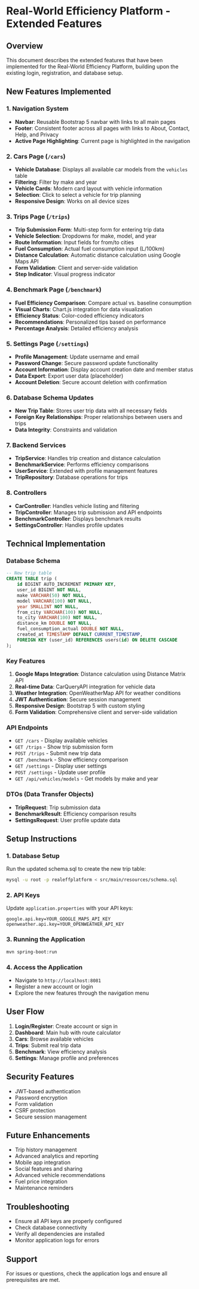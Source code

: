 # Real-World Efficiency Platform - Extended Features

## Overview
This document describes the extended features that have been implemented for the Real-World Efficiency Platform, building upon the existing login, registration, and database setup.

## New Features Implemented

### 1. Navigation System
- **Navbar**: Reusable Bootstrap 5 navbar with links to all main pages
- **Footer**: Consistent footer across all pages with links to About, Contact, Help, and Privacy
- **Active Page Highlighting**: Current page is highlighted in the navigation

### 2. Cars Page (`/cars`)
- **Vehicle Database**: Displays all available car models from the `vehicles` table
- **Filtering**: Filter by make and year
- **Vehicle Cards**: Modern card layout with vehicle information
- **Selection**: Click to select a vehicle for trip planning
- **Responsive Design**: Works on all device sizes

### 3. Trips Page (`/trips`)
- **Trip Submission Form**: Multi-step form for entering trip data
- **Vehicle Selection**: Dropdowns for make, model, and year
- **Route Information**: Input fields for from/to cities
- **Fuel Consumption**: Actual fuel consumption input (L/100km)
- **Distance Calculation**: Automatic distance calculation using Google Maps API
- **Form Validation**: Client and server-side validation
- **Step Indicator**: Visual progress indicator

### 4. Benchmark Page (`/benchmark`)
- **Fuel Efficiency Comparison**: Compare actual vs. baseline consumption
- **Visual Charts**: Chart.js integration for data visualization
- **Efficiency Status**: Color-coded efficiency indicators
- **Recommendations**: Personalized tips based on performance
- **Percentage Analysis**: Detailed efficiency analysis

### 5. Settings Page (`/settings`)
- **Profile Management**: Update username and email
- **Password Change**: Secure password update functionality
- **Account Information**: Display account creation date and member status
- **Data Export**: Export user data (placeholder)
- **Account Deletion**: Secure account deletion with confirmation

### 6. Database Schema Updates
- **New Trip Table**: Stores user trip data with all necessary fields
- **Foreign Key Relationships**: Proper relationships between users and trips
- **Data Integrity**: Constraints and validation

### 7. Backend Services
- **TripService**: Handles trip creation and distance calculation
- **BenchmarkService**: Performs efficiency comparisons
- **UserService**: Extended with profile management features
- **TripRepository**: Database operations for trips

### 8. Controllers
- **CarController**: Handles vehicle listing and filtering
- **TripController**: Manages trip submission and API endpoints
- **BenchmarkController**: Displays benchmark results
- **SettingsController**: Handles profile updates

## Technical Implementation

### Database Schema
```sql
-- New trip table
CREATE TABLE trip (
    id BIGINT AUTO_INCREMENT PRIMARY KEY,
    user_id BIGINT NOT NULL,
    make VARCHAR(50) NOT NULL,
    model VARCHAR(100) NOT NULL,
    year SMALLINT NOT NULL,
    from_city VARCHAR(100) NOT NULL,
    to_city VARCHAR(100) NOT NULL,
    distance_km DOUBLE NOT NULL,
    fuel_consumption_actual DOUBLE NOT NULL,
    created_at TIMESTAMP DEFAULT CURRENT_TIMESTAMP,
    FOREIGN KEY (user_id) REFERENCES users(id) ON DELETE CASCADE
);
```

### Key Features
1. **Google Maps Integration**: Distance calculation using Distance Matrix API
2. **Real-time Data**: CarQueryAPI integration for vehicle data
3. **Weather Integration**: OpenWeatherMap API for weather conditions
4. **JWT Authentication**: Secure session management
5. **Responsive Design**: Bootstrap 5 with custom styling
6. **Form Validation**: Comprehensive client and server-side validation

### API Endpoints
- `GET /cars` - Display available vehicles
- `GET /trips` - Show trip submission form
- `POST /trips` - Submit new trip data
- `GET /benchmark` - Show efficiency comparison
- `GET /settings` - Display user settings
- `POST /settings` - Update user profile
- `GET /api/vehicles/models` - Get models by make and year

### DTOs (Data Transfer Objects)
- **TripRequest**: Trip submission data
- **BenchmarkResult**: Efficiency comparison results
- **SettingsRequest**: User profile update data

## Setup Instructions

### 1. Database Setup
Run the updated schema.sql to create the new trip table:
```bash
mysql -u root -p realeffplatform < src/main/resources/schema.sql
```

### 2. API Keys
Update `application.properties` with your API keys:
```properties
google.api.key=YOUR_GOOGLE_MAPS_API_KEY
openweather.api.key=YOUR_OPENWEATHER_API_KEY
```

### 3. Running the Application
```bash
mvn spring-boot:run
```

### 4. Access the Application
- Navigate to `http://localhost:8081`
- Register a new account or login
- Explore the new features through the navigation menu

## User Flow
1. **Login/Register**: Create account or sign in
2. **Dashboard**: Main hub with route calculator
3. **Cars**: Browse available vehicles
4. **Trips**: Submit real trip data
5. **Benchmark**: View efficiency analysis
6. **Settings**: Manage profile and preferences

## Security Features
- JWT-based authentication
- Password encryption
- Form validation
- CSRF protection
- Secure session management

## Future Enhancements
- Trip history management
- Advanced analytics and reporting
- Mobile app integration
- Social features and sharing
- Advanced vehicle recommendations
- Fuel price integration
- Maintenance reminders

## Troubleshooting
- Ensure all API keys are properly configured
- Check database connectivity
- Verify all dependencies are installed
- Monitor application logs for errors

## Support
For issues or questions, check the application logs and ensure all prerequisites are met. 